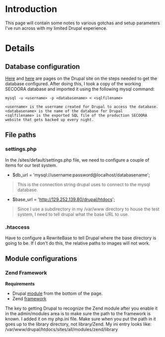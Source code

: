 # Introduction #

This page will contain some notes to various gotchas and setup parameters I've run across with my limited Drupal experience.


# Details #

## Database configuration ##
[Here](http://drupal.org/documentation/install/create-database) and [here](http://drupal.org/node/22675) are pages on the Drupal site on the steps needed to get the database configured.
After doing this, I took a copy of the working SECOORA database and imported it using the following mysql command:
```
mysql -u <username> -p <databasename> < <sqlfilename>

<username> is the username created for Drupal to access the database.
<databasename> is the name of the database for Drupal
<sqlfilename> is the exported SQL file of the production SECOORA website that gets backed up every night.
```

## File paths ##

### settings.php ###
In the /sites/default/settings.php file, we need to configure a couple of items for our test system.
  * $db\_url = 'mysql://username:password@localhost/databasename';
> This is the connection string drupal uses to connect to the mysql database.
  * $base\_url = 'http://129.252.139.80/drupal/htdocs';
> Since I use a subdirectory in my /var/www directory to house the test system, I need to tell drupal what the base URL to use.

### .htaccess ###
Have to configure a RewriteBase to tell Drupal where the base directory is going to be. If I don't do this, the relative paths to images will not work.


## Module configurations ##

### Zend Framework ###
**Requirements**
  * Drupal [module](http://drupal.org/project/zend) from the bottom of the page.
  * Zend [framework](http://framework.zend.com/download)

The key to getting Drupal to recognize the Zend module after you enable it in the admin/modules area is to make sure the path to the framework is known. I added it on my php.ini file. Make sure when you put the path in it goes up to the library directory, not library/Zend.
My ini entry looks like: /var/www/drupal/htdocs/sites/all/modules/zend/library